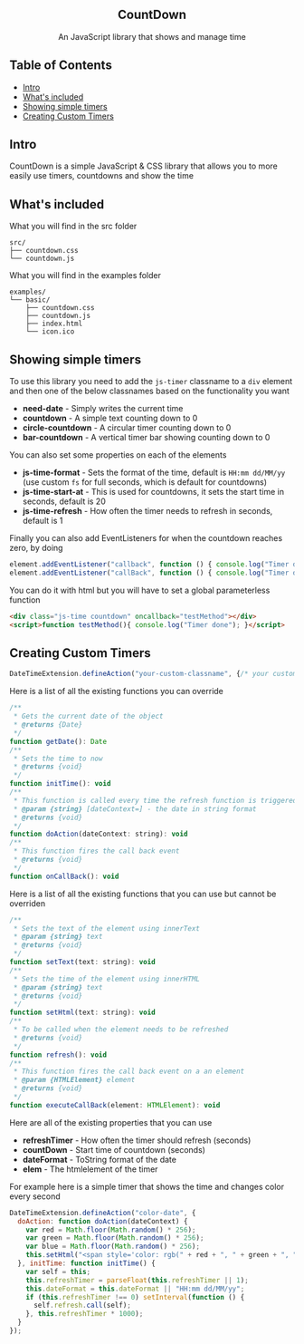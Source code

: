 <p align="center">
  <h2 align="center">CountDown</h3>
  <p align="center">An JavaScript library that shows and manage time</p>
</p>

## Table of Contents

- [Intro](#intro)
- [What's included](#whats-included)
- [Showing simple timers](#showing-simple-timers)
- [Creating Custom Timers](#creating-custom-timers)

## Intro

CountDown is a simple JavaScript & CSS library that allows you to more easily use timers, countdowns and show the time

## What's included

What you will find in the src folder

```
src/
├── countdown.css
└── countdown.js
```

What you will find in the examples folder

```
examples/
└── basic/
    ├── countdown.css
    ├── countdown.js
    ├── index.html
    └── icon.ico
```

## Showing simple timers

To use this library you need to add the ```js-timer``` classname to a ```div``` element and then one of the below classnames based on the functionality you want

- <b>need-date</b> - Simply writes the current time
- <b>countdown</b> - A simple text counting down to 0
- <b>circle-countdown</b> - A circular timer counting down to 0
- <b>bar-countdown</b> - A vertical timer bar showing counting down to 0

You can also set some properties on each of the elements

- <b>js-time-format</b> - Sets the format of the time, default is ```HH:mm dd/MM/yy``` (use custom ```fs``` for full seconds, which is default for countdowns)
- <b>js-time-start-at</b> - This is used for countdowns, it sets the start time in seconds, default is 20
- <b>js-time-refresh</b> - How often the timer needs to refresh in seconds, default is 1

Finally you can also add EventListeners for when the countdown reaches zero, by doing
```javascript
element.addEventListener("callback", function () { console.log("Timer done"); });
element.addEventListener("callBack", function () { console.log("Timer done"); });
```
You can do it with html but you will have to set a global parameterless function
```html
<div class="js-time countdown" oncallback="testMethod"></div>
<script>function testMethod(){ console.log("Timer done"); }</script>
```
## Creating Custom Timers



```javascript
DateTimeExtension.defineAction("your-custom-classname", {/* your custom object properties */});
```
Here is a list of all the existing functions you can override

```javascript
/**
 * Gets the current date of the object
 * @returns {Date}
 */
function getDate(): Date
/**
 * Sets the time to now
 * @returns {void}
 */
function initTime(): void
/**
 * This function is called every time the refresh function is triggered
 * @param {string} [dateContext=] - the date in string format 
 * @returns {void}
 */
function doAction(dateContext: string): void
/**
 * This function fires the call back event
 * @returns {void}
 */
function onCallBack(): void
```

Here is a list of all the existing functions that you can use but cannot be overriden

```javascript
/**
 * Sets the text of the element using innerText
 * @param {string} text
 * @returns {void}
 */
function setText(text: string): void
/**
 * Sets the time of the element using innerHTML
 * @param {string} text
 * @returns {void}
 */
function setHtml(text: string): void
/**
 * To be called when the element needs to be refreshed
 * @returns {void}
 */
function refresh(): void
/**
 * This function fires the call back event on a an element
 * @param {HTMLElement} element
 * @returns {void}
 */
function executeCallBack(element: HTMLElement): void
```

Here are all of the existing properties that you can use

 - <b>refreshTimer</b> - How often the timer should refresh (seconds)
 - <b>countDown</b> - Start time of countdown (seconds)
 - <b>dateFormat</b> - ToString format of the date
 - <b>elem</b> - The htmlelement of the timer

For example here is a simple timer that shows the time and changes color every second
```javascript
DateTimeExtension.defineAction("color-date", {
  doAction: function doAction(dateContext) {
    var red = Math.floor(Math.random() * 256);
    var green = Math.floor(Math.random() * 256);
    var blue = Math.floor(Math.random() * 256);
    this.setHtml("<span style='color: rgb(" + red + ", " + green + ", " + blue + ")'>" + dateContext + "</span>");
  }, initTime: function initTime() {
    var self = this;
    this.refreshTimer = parseFloat(this.refreshTimer || 1);
    this.dateFormat = this.dateFormat || "HH:mm dd/MM/yy";
    if (this.refreshTimer !== 0) setInterval(function () {
      self.refresh.call(self);
    }, this.refreshTimer * 1000);
  }
});
```